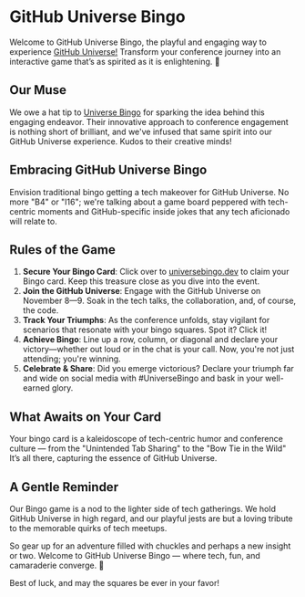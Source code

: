 # GitHub Universe Bingo

Welcome to GitHub Universe Bingo, the playful and engaging way to experience [GitHub Universe!](https://githubuniverse.com/) Transform your conference journey into an interactive game that’s as spirited as it is enlightening. 🚀

## Our Muse

We owe a hat tip to [Universe Bingo](https://github.com/keynotebingo/keynotebingo.github.io) for sparking the idea behind this engaging endeavor. Their innovative approach to conference engagement is nothing short of brilliant, and we've infused that same spirit into our GitHub Universe experience. Kudos to their creative minds!

## Embracing GitHub Universe Bingo

Envision traditional bingo getting a tech makeover for GitHub Universe. No more "B4" or "I16"; we're talking about a game board peppered with tech-centric moments and GitHub-specific inside jokes that any tech aficionado will relate to.

## Rules of the Game

1. **Secure Your Bingo Card**: Click over to [universebingo.dev](https://universebingo.dev/) to claim your Bingo card. Keep this treasure close as you dive into the event.
2. **Join the GitHub Universe**: Engage with the GitHub Universe on November 8—9. Soak in the tech talks, the collaboration, and, of course, the code.
3. **Track Your Triumphs**: As the conference unfolds, stay vigilant for scenarios that resonate with your bingo squares. Spot it? Click it!
4. **Achieve Bingo**: Line up a row, column, or diagonal and declare your victory—whether out loud or in the chat is your call. Now, you're not just attending; you're winning.
5. **Celebrate & Share**: Did you emerge victorious? Declare your triumph far and wide on social media with #UniverseBingo and bask in your well-earned glory.

## What Awaits on Your Card

Your bingo card is a kaleidoscope of tech-centric humor and conference culture — from the "Unintended Tab Sharing" to the "Bow Tie in the Wild" It’s all there, capturing the essence of GitHub Universe.

## A Gentle Reminder

Our Bingo game is a nod to the lighter side of tech gatherings. We hold GitHub Universe in high regard, and our playful jests are but a loving tribute to the memorable quirks of tech meetups.

So gear up for an adventure filled with chuckles and perhaps a new insight or two. Welcome to GitHub Universe Bingo — where tech, fun, and camaraderie converge. 🚀

Best of luck, and may the squares be ever in your favor!



